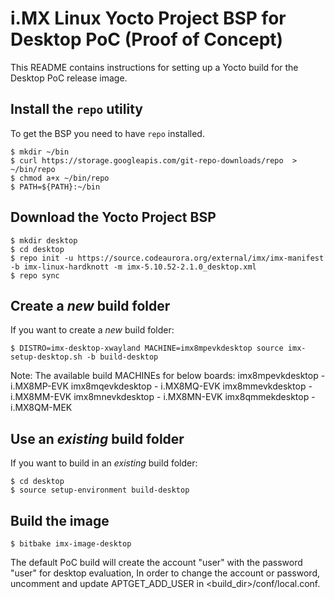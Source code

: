 i.MX Linux Yocto Project BSP for Desktop PoC (Proof of Concept)
===============================================================

This README contains instructions for setting up a Yocto build
for the Desktop PoC release image.

Install the `repo` utility
--------------------------

To get the BSP you need to have `repo` installed.

```
$ mkdir ~/bin
$ curl https://storage.googleapis.com/git-repo-downloads/repo  > ~/bin/repo
$ chmod a+x ~/bin/repo
$ PATH=${PATH}:~/bin
```

Download the Yocto Project BSP
------------------------------

```
$ mkdir desktop
$ cd desktop
$ repo init -u https://source.codeaurora.org/external/imx/imx-manifest -b imx-linux-hardknott -m imx-5.10.52-2.1.0_desktop.xml
$ repo sync
```

Create a _new_ build folder
---------------------------

If you want to create a _new_ build folder:

```
$ DISTRO=imx-desktop-xwayland MACHINE=imx8mpevkdesktop source imx-setup-desktop.sh -b build-desktop
```

Note: The available build MACHINEs for below boards:
	imx8mpevkdesktop - i.MX8MP-EVK
	imx8mqevkdesktop - i.MX8MQ-EVK
	imx8mmevkdesktop - i.MX8MM-EVK
	imx8mnevkdesktop - i.MX8MN-EVK
	imx8qmmekdesktop - i.MX8QM-MEK

Use an _existing_ build folder
------------------------------

If you want to build in an _existing_ build folder:

```
$ cd desktop
$ source setup-environment build-desktop
```

Build the image
---------------

```
$ bitbake imx-image-desktop
```

The default PoC build will create the account "user" with the password "user" for desktop evaluation,
In order to change the account or password, uncomment and update APTGET_ADD_USER in <build_dir>/conf/local.conf.
